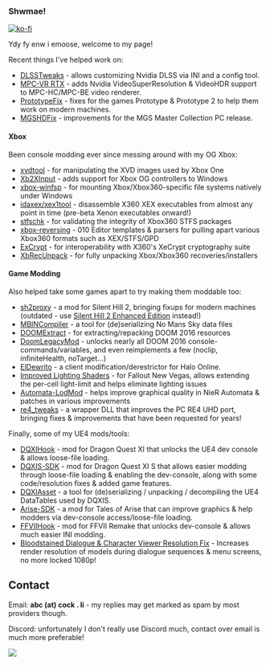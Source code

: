 ### Shwmae!
[![ko-fi](https://ko-fi.com/img/githubbutton_sm.svg)](https://ko-fi.com/emoose)</br>

Ydy fy enw i emoose, welcome to my page!

Recent things I've helped work on:
- [DLSSTweaks](https://github.com/emoose/DLSSTweaks) - allows customizing Nvidia DLSS via INI and a config tool.
- [MPC-VR RTX](https://github.com/emoose/VideoRenderer) - adds Nvidia VideoSuperResolution & VideoHDR support to MPC-HC/MPC-BE video renderer.
- [PrototypeFix](https://www.nexusmods.com/prototype/mods/52) - fixes for the games Prototype & Prototype 2 to help them work on modern machines.
- [MGSHDFix](https://github.com/Lyall/MGSHDFix) - improvements for the MGS Master Collection PC release.

#### Xbox 

Been console modding ever since messing around with my OG Xbox:

- [xvdtool](https://github.com/emoose/xvdtool) - for manipulating the XVD images used by Xbox One
- [Xb2XInput](https://github.com/emoose/Xb2XInput) - adds support for Xbox OG controllers to Windows
- [xbox-winfsp](https://github.com/emoose/xbox-winfsp) - for mounting Xbox/Xbox360-specific file systems natively under Windows
- [idaxex/xex1tool](https://github.com/emoose/idaxex) - disassemble X360 XEX executables from almost any point in time (pre-beta Xenon executables onward!)
- [stfschk](https://github.com/emoose/xbox-reversing/tree/master/stfschk) - for validating the integrity of Xbox360 STFS packages
- [xbox-reversing](https://github.com/emoose/xbox-reversing) - 010 Editor templates & parsers for pulling apart various Xbox360 formats such as XEX/STFS/GPD
- [ExCrypt](https://github.com/emoose/ExCrypt) - for interoperability with X360's XeCrypt cryptography suite
- [XbRecUnpack](https://github.com/emoose/XbRecUnpack) - for fully unpacking Xbox/Xbox360 recoveries/installers

#### Game Modding

Also helped take some games apart to try making them moddable too:

- [sh2proxy](https://github.com/emoose/sh2proxy) - a mod for Silent Hill 2, bringing fixups for modern machines (outdated - use [Silent Hill 2 Enhanced Edition](http://www.enhanced.townofsilenthill.com/SH2/) instead!)
- [MBINCompiler](https://github.com/monkeyman192/MBINCompiler) - a tool for (de)serializing No Mans Sky data files
- [DOOMExtract](https://github.com/emoose/DOOMExtract) - for extracting/repacking DOOM 2016 resources
- [DoomLegacyMod](https://www.reddit.com/r/DOOM2016Mods/comments/ahfv2q/doomlegacymod_v201901_updated_for_the_latest_doom/) - unlocks nearly all DOOM 2016 console-commands/variables, and even reimplements a few (noclip, infiniteHealth, noTarget...)
- [ElDewrito](https://github.com/ElDewrito/ElDorito) - a client modification/derestrictor for Halo Online.
- [Improved Lighting Shaders](https://www.nexusmods.com/newvegas/mods/69833) - for Fallout New Vegas, allows extending the per-cell light-limit and helps eliminate lighting issues
- [Automata-LodMod](https://www.nexusmods.com/nierautomata/mods/165) - helps improve graphical quality in NieR Automata & patches in various improvements
- [re4_tweaks](https://github.com/nipkownix/re4_tweaks) - a wrapper DLL that improves the PC RE4 UHD port, bringing fixes & improvements that have been requested for years!

Finally, some of my UE4 mods/tools:

- [DQXIHook](https://github.com/emoose/DQXIHook) - mod for Dragon Quest XI that unlocks the UE4 dev console & allows loose-file loading.
- [DQXIS-SDK](https://github.com/emoose/DQXIS-SDK) - mod for Dragon Quest XI S that allows easier modding through loose-file loading & enabling the dev-console, along with some code/resolution fixes & added game features.
- [DQXIAsset](https://github.com/emoose/DQXIAsset) - a tool for (de)serializing / unpacking / decompiling the UE4 DataTables used by DQXIS.
- [Arise-SDK](https://github.com/emoose/Arise-SDK) - a mod for Tales of Arise that can improve graphics & help modders via dev-console access/loose-file loading.
- [FFVIIHook](https://www.nexusmods.com/finalfantasy7remake/mods/74) - mod for FFVII Remake that unlocks dev-console & allows much easier INI modding.
- [Bloodstained Dialogue & Character Viewer Resolution Fix](https://www.nexusmods.com/bloodstainedritualofthenight/mods/144) - Increases render resolution of models during dialogue sequences & menu screens, no more locked 1080p!

## Contact
Email: **abc (at) cock . li** - my replies may get marked as spam by most providers though.

Discord: unfortunately I don't really use Discord much, contact over email is much more preferable!

![](https://komarev.com/ghpvc/?username=emoose&color=green)
